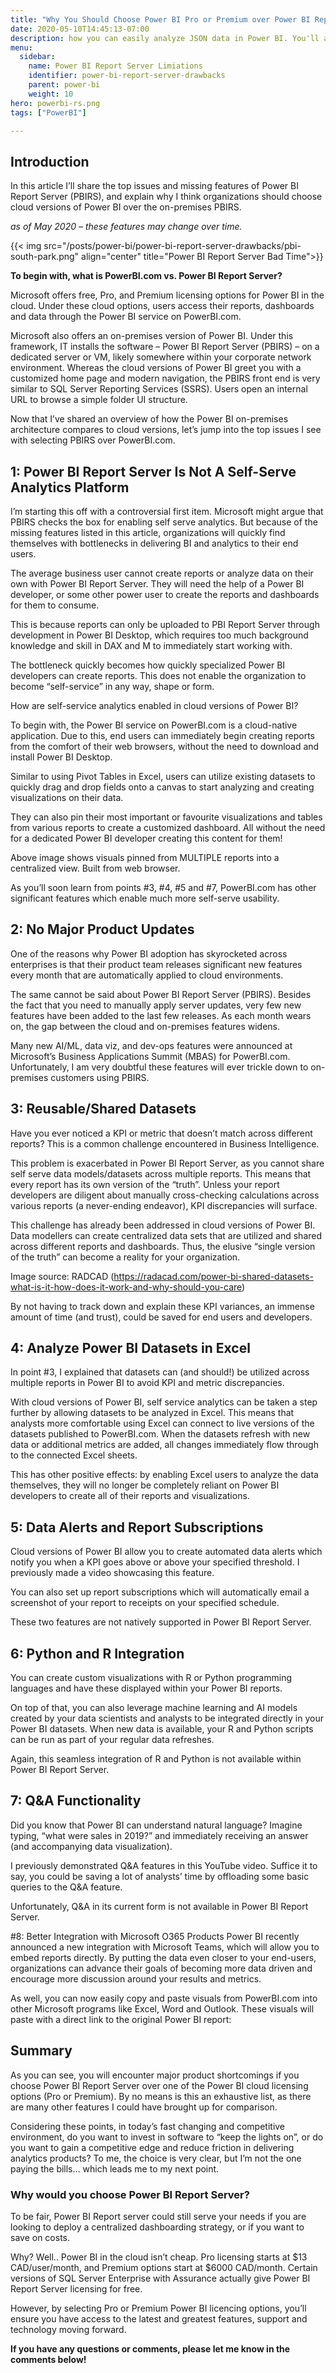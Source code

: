 ```yaml
---
title: "Why You Should Choose Power BI Pro or Premium over Power BI Report Server"
date: 2020-05-10T14:45:13-07:00
description: how you can easily analyze JSON data in Power BI. You'll also learn how to download your own Spotify listening history
menu:
  sidebar:
    name: Power BI Report Server Limiations
    identifier: power-bi-report-server-drawbacks
    parent: power-bi
    weight: 10
hero: powerbi-rs.png
tags: ["PowerBI"]

---
```

## Introduction

In this article I’ll share the top issues and missing features of Power BI Report Server (PBIRS), and explain why I think organizations should choose cloud versions of Power BI over the on-premises PBIRS.

_as of May 2020 – these features may change over time._


{{< img src="/posts/power-bi/power-bi-report-server-drawbacks/pbi-south-park.png" align="center" title="Power BI Report Server Bad Time">}}



**To begin with, what is PowerBI.com vs. Power BI Report Server?**

Microsoft offers free, Pro, and Premium licensing options for Power BI in the cloud. Under these cloud options, users access their reports, dashboards and data through the Power BI service on PowerBI.com.

Microsoft also offers an on-premises version of Power BI. Under this framework, IT installs the software – Power BI Report Server (PBIRS) – on a dedicated server or VM, likely somewhere within your corporate network environment. Whereas the cloud versions of Power BI greet you with a customized home page and modern navigation, the PBIRS front end is very similar to SQL Server Reporting Services (SSRS). Users open an internal URL to browse a simple folder UI structure. 

Now that I’ve shared an overview of how the Power BI on-premises architecture compares to cloud versions, let’s jump into the top issues I see with selecting PBIRS over PowerBI.com.

## 1: Power BI Report Server Is Not A Self-Serve Analytics Platform
I’m starting this off with a controversial first item. Microsoft might argue that PBIRS checks the box for enabling self serve analytics. But because of the missing features listed in this article, organizations will quickly find themselves with bottlenecks in delivering BI and analytics to their end users.

The average business user cannot create reports or analyze data on their own with Power BI Report Server. They will need the help of a Power BI developer, or some other power user to create the reports and dashboards for them to consume. 

This is because reports can only be uploaded to PBI Report Server through development in Power BI Desktop, which requires too much background knowledge and skill in DAX and M to immediately start working with.

The bottleneck quickly becomes how quickly specialized Power BI developers can create reports. This does not enable the organization to become “self-service” in any way, shape or form.


How are self-service analytics enabled in cloud versions of Power BI?

To begin with, the Power BI service on PowerBI.com is a cloud-native application. Due to this, end users can immediately begin creating reports from the comfort of their web browsers, without the need to download and install Power BI Desktop.

Similar to using Pivot Tables in Excel, users can utilize existing datasets to quickly drag and drop fields onto a canvas to start analyzing and creating visualizations on their data.


They can also pin their most important or favourite visualizations and tables from various reports to create a customized dashboard. All without the need for a dedicated Power BI developer creating this content for them!


Above image shows visuals pinned from MULTIPLE reports into a centralized view. Built from web browser.

As you’ll soon learn from points #3, #4, #5 and #7, PowerBI.com has other significant features which enable much more self-serve usability. 

## 2: No Major Product Updates 
One of the reasons why Power BI adoption has skyrocketed across enterprises is that their product team releases significant new features every month that are automatically applied to cloud environments.

The same cannot be said about Power BI Report Server (PBIRS). Besides the fact that you need to manually apply server updates, very few new features have been added to the last few releases. As each month wears on, the gap between the cloud and on-premises features widens. 

Many new AI/ML, data viz, and dev-ops features were announced at Microsoft’s Business Applications Summit (MBAS) for PowerBI.com. Unfortunately, I am very doubtful these features will ever trickle down to on-premises customers using PBIRS. 


## 3: Reusable/Shared Datasets
Have you ever noticed a KPI or metric that doesn’t match across different reports? This is a common challenge encountered in Business Intelligence.

This problem is exacerbated in Power BI Report Server, as you cannot share self serve data models/datasets across multiple reports. This means that every report has its own version of the “truth”. Unless your report developers are diligent about manually cross-checking calculations across various reports (a never-ending endeavor), KPI discrepancies will surface. 

This challenge has already been addressed in cloud versions of Power BI. Data modellers can create centralized data sets that are utilized and shared across different reports and dashboards. Thus, the elusive “single version of the truth” can become a reality for your organization. 


Image source: RADCAD (https://radacad.com/power-bi-shared-datasets-what-is-it-how-does-it-work-and-why-should-you-care)

By not having to track down and explain these KPI variances, an immense amount of time (and trust), could be saved for end users and developers.


## 4: Analyze Power BI Datasets in Excel
In point #3, I explained that datasets can (and should!) be utilized across multiple reports in Power BI to avoid KPI and metric discrepancies. 

With cloud versions of Power BI, self service analytics can be taken a step further by allowing datasets to be analyzed in Excel. This means that analysts more comfortable using Excel can connect to live versions of the datasets published to PowerBI.com. When the datasets refresh with new data or additional metrics are added, all changes immediately flow through to the connected Excel sheets. 

This has other positive effects: by enabling Excel users to analyze the data themselves, they will no longer be completely reliant on Power BI developers to create all of their reports and visualizations.



## 5: Data Alerts and Report Subscriptions 
Cloud versions of Power BI allow you to create automated data alerts which notify you when a KPI goes above or above your specified threshold. I previously made a video showcasing this feature.


You can also set up report subscriptions which will automatically email a screenshot of your report to receipts on your specified schedule.


These two features are not natively supported in Power BI Report Server. 

## 6: Python and R Integration
You can create custom visualizations with R or Python programming languages and have these displayed within your Power BI reports.


On top of that, you can also leverage machine learning and AI models created by your data scientists and analysts to be integrated directly in your Power BI datasets. When new data is available, your R and Python scripts can be run as part of your regular data refreshes. 


Again, this seamless integration of R and Python is not available within Power BI Report Server.

## 7: Q&A Functionality
Did you know that Power BI can understand natural language? Imagine typing, “what were sales in 2019?” and immediately receiving an answer (and accompanying data visualization).

I previously demonstrated Q&A features in this YouTube video. Suffice it to say, you could be saving a lot of analysts’ time by offloading some basic queries to the Q&A feature. 


Unfortunately, Q&A in its current form is not available in Power BI Report Server. 

#8: Better Integration with Microsoft O365 Products 
Power BI recently announced a new integration with Microsoft Teams, which will allow you to embed reports directly. By putting the data even closer to your end-users, organizations can advance their goals of becoming more data driven and encourage more discussion around your results and metrics.


As well, you can now easily copy and paste visuals from PowerBI.com into other Microsoft programs like Excel, Word and Outlook. These visuals will paste with a direct link to the original Power BI report:


## Summary
As you can see, you will encounter major product shortcomings if you choose Power BI Report Server over one of the Power BI cloud licensing options (Pro or Premium). By no means is this an exhaustive list, as there are many other features I could have brought up for comparison.

Considering these points, in today’s fast changing and competitive environment, do you want to invest in software to “keep the lights on”, or do you want to gain a competitive edge and reduce friction in delivering analytics products? To me, the choice is very clear, but I’m not the one paying the bills… which leads me to my next point.

### Why would you choose Power BI Report Server?

To be fair, Power BI Report server could still serve your needs if you are looking to deploy a centralized dashboarding strategy, or if you want to save on costs.

Why? Well.. Power BI in the cloud isn’t cheap. Pro licensing starts at $13 CAD/user/month, and Premium options start at $6000 CAD/month. Certain versions of SQL Server Enterprise with Assurance actually give Power BI Report Server licensing for free. 

However, by selecting Pro or Premium Power BI licencing options, you’ll ensure you have access to the latest and greatest features, support and technology moving forward. 

**If you have any questions or comments, please let me know in the comments below!**